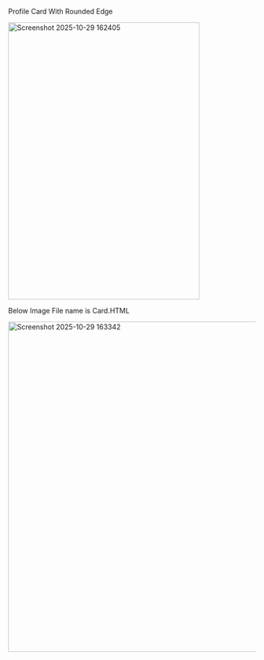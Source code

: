 Profile Card With Rounded Edge

<img width="389" height="563" alt="Screenshot 2025-10-29 162405" src="https://github.com/user-attachments/assets/c448962a-1308-4bfb-9ffd-616301239218" />


Below Image File name is Card.HTML

<img width="1030" height="671" alt="Screenshot 2025-10-29 163342" src="https://github.com/user-attachments/assets/ba10e755-4f2f-4572-a19b-a52bebbe92be" />
